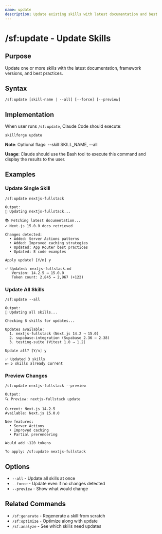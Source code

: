 ```yaml
---
name: update
description: Update existing skills with latest documentation and best practices
---
```


# /sf:update - Update Skills

## Purpose
Update one or more skills with the latest documentation, framework versions, and best practices.

## Syntax
```
/sf:update [skill-name | --all] [--force] [--preview]
```


## Implementation

When user runs `/sf:update`, Claude Code should execute:

```bash
skillforge update
```

**Note**: Optional flags: --skill SKILL_NAME, --all

**Usage**: Claude should use the Bash tool to execute this command and display the results to the user.

## Examples

### Update Single Skill
```
/sf:update nextjs-fullstack

Output:
🔄 Updating nextjs-fullstack...

📚 Fetching latest documentation...
✓ Next.js 15.0.0 docs retrieved

Changes detected:
  • Added: Server Actions patterns
  • Added: Improved caching strategies
  • Updated: App Router best practices
  • Updated: 8 code examples

Apply update? [Y/n] y

✅ Updated: nextjs-fullstack.md
   Version: 14.2.5 → 15.0.0
   Token count: 2,845 → 2,967 (+122)
```

### Update All Skills
```
/sf:update --all

Output:
🔄 Updating all skills...

Checking 8 skills for updates...

Updates available:
  1. nextjs-fullstack (Next.js 14.2 → 15.0)
  2. supabase-integration (Supabase 2.36 → 2.38)
  3. testing-suite (Vitest 1.0 → 1.2)

Update all? [Y/n] y

✅ Updated 3 skills
⏭ 5 skills already current
```

### Preview Changes
```
/sf:update nextjs-fullstack --preview

Output:
🔍 Preview: nextjs-fullstack update

Current: Next.js 14.2.5
Available: Next.js 15.0.0

New features:
  • Server Actions
  • Improved caching
  • Partial prerendering

Would add ~120 tokens

To apply: /sf:update nextjs-fullstack
```

## Options
- `--all` - Update all skills at once
- `--force` - Update even if no changes detected
- `--preview` - Show what would change

## Related Commands
- `/sf:generate` - Regenerate a skill from scratch
- `/sf:optimize` - Optimize along with update
- `/sf:analyze` - See which skills need updates
